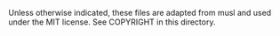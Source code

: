 Unless otherwise indicated, these files are adapted from musl and used under the MIT license. See COPYRIGHT in this directory.
